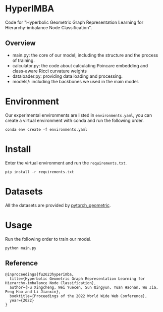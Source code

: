 # HyperIMBA
Code for "Hyperbolic Geometric Graph Representation Learning for Hierarchy-imbalance Node Classification".

## Overview
- main.py: the core of our model, including the structure and the process of training.
- calculator.py: the code about calculating Poincare embedding and class-aware Ricci curvature weights
- dataloader.py: providing data loading and processing. 
- models/: including the backbones we used in the main model.

# Environment
Our experimental environments are listed in `environments.yaml`, you can create a virtual environment with conda and run the following order.
```
conda env create -f environments.yaml
```

# Install
Enter the virtual environment and run the `requirements.txt`.
```
pip install -r requirements.txt
```

# Datasets
All the datasets are provided by [pytorch_geometric](https://github.com/ZZy979/pytorch-tutorial).

# Usage
Run the following order to train our model.
```
python main.py
```

## Reference
````
@inproceedings{fu2023hyperimba,
  title={Hyperbolic Geometric Graph Representation Learning for Hierarchy-imbalance Node Classification},
  author={Fu Xingcheng, Wei Yuecen, Sun Qingyun, Yuan Haonan, Wu Jia, Peng Hao and Li Jianxin},
  booktitle={Proceedings of the 2022 World Wide Web Conference},
  year={2022}
}
````
